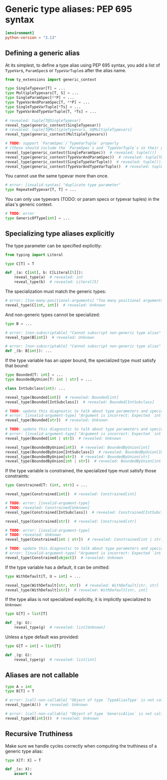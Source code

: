 # Generic type aliases: PEP 695 syntax

```toml
[environment]
python-version = "3.13"
```

## Defining a generic alias

At its simplest, to define a type alias using PEP 695 syntax, you add a list of `TypeVar`s,
`ParamSpec`s or `TypeVarTuple`s after the alias name.

```py
from ty_extensions import generic_context

type SingleTypevar[T] = ...
type MultipleTypevars[T, S] = ...
type SingleParamSpec[**P] = ...
type TypeVarAndParamSpec[T, **P] = ...
type SingleTypeVarTuple[*Ts] = ...
type TypeVarAndTypeVarTuple[T, *Ts] = ...

# revealed: tuple[T@SingleTypevar]
reveal_type(generic_context(SingleTypevar))
# revealed: tuple[T@MultipleTypevars, S@MultipleTypevars]
reveal_type(generic_context(MultipleTypevars))

# TODO: support `ParamSpec`/`TypeVarTuple` properly
# (these should include the `ParamSpec`s and `TypeVarTuple`s in their generic contexts)
reveal_type(generic_context(SingleParamSpec))  # revealed: tuple[()]
reveal_type(generic_context(TypeVarAndParamSpec))  # revealed: tuple[T@TypeVarAndParamSpec]
reveal_type(generic_context(SingleTypeVarTuple))  # revealed: tuple[()]
reveal_type(generic_context(TypeVarAndTypeVarTuple))  # revealed: tuple[T@TypeVarAndTypeVarTuple]
```

You cannot use the same typevar more than once.

```py
# error: [invalid-syntax] "duplicate type parameter"
type RepeatedTypevar[T, T] = ...
```

You can only use typevars (TODO: or param specs or typevar tuples) in the alias's generic context.

```py
# TODO: error
type GenericOfType[int] = ...
```

## Specializing type aliases explicitly

The type parameter can be specified explicitly:

```py
from typing import Literal

type C[T] = T

def _(a: C[int], b: C[Literal[5]]):
    reveal_type(a)  # revealed: int
    reveal_type(b)  # revealed: Literal[5]
```

The specialization must match the generic types:

```py
# error: [too-many-positional-arguments] "Too many positional arguments: expected 1, got 2"
reveal_type(C[int, int])  # revealed: Unknown
```

And non-generic types cannot be specialized:

```py
type B = ...

# error: [non-subscriptable] "Cannot subscript non-generic type alias"
reveal_type(B[int])  # revealed: Unknown

# error: [non-subscriptable] "Cannot subscript non-generic type alias"
def _(b: B[int]): ...
```

If the type variable has an upper bound, the specialized type must satisfy that bound:

```py
type Bounded[T: int] = ...
type BoundedByUnion[T: int | str] = ...

class IntSubclass(int): ...

reveal_type(Bounded[int])  # revealed: Bounded[int]
reveal_type(Bounded[IntSubclass])  # revealed: Bounded[IntSubclass]

# TODO: update this diagnostic to talk about type parameters and specializations
# error: [invalid-argument-type] "Argument is incorrect: Expected `int`, found `str`"
reveal_type(Bounded[str])  # revealed: Unknown

# TODO: update this diagnostic to talk about type parameters and specializations
# error: [invalid-argument-type] "Argument is incorrect: Expected `int`, found `int | str`"
reveal_type(Bounded[int | str])  # revealed: Unknown

reveal_type(BoundedByUnion[int])  # revealed: BoundedByUnion[int]
reveal_type(BoundedByUnion[IntSubclass])  # revealed: BoundedByUnion[IntSubclass]
reveal_type(BoundedByUnion[str])  # revealed: BoundedByUnion[str]
reveal_type(BoundedByUnion[int | str])  # revealed: BoundedByUnion[int | str]
```

If the type variable is constrained, the specialized type must satisfy those constraints:

```py
type Constrained[T: (int, str)] = ...

reveal_type(Constrained[int])  # revealed: Constrained[int]

# TODO: error: [invalid-argument-type]
# TODO: revealed: Constrained[Unknown]
reveal_type(Constrained[IntSubclass])  # revealed: Constrained[IntSubclass]

reveal_type(Constrained[str])  # revealed: Constrained[str]

# TODO: error: [invalid-argument-type]
# TODO: revealed: Unknown
reveal_type(Constrained[int | str])  # revealed: Constrained[int | str]

# TODO: update this diagnostic to talk about type parameters and specializations
# error: [invalid-argument-type] "Argument is incorrect: Expected `int | str`, found `object`"
reveal_type(Constrained[object])  # revealed: Unknown
```

If the type variable has a default, it can be omitted:

```py
type WithDefault[T, U = int] = ...

reveal_type(WithDefault[str, str])  # revealed: WithDefault[str, str]
reveal_type(WithDefault[str])  # revealed: WithDefault[str, int]
```

If the type alias is not specialized explicitly, it is implicitly specialized to `Unknown`:

```py
type G[T] = list[T]

def _(g: G):
    reveal_type(g)  # revealed: list[Unknown]
```

Unless a type default was provided:

```py
type G[T = int] = list[T]

def _(g: G):
    reveal_type(g)  # revealed: list[int]
```

## Aliases are not callable


```py
type A = int
type B[T] = T

# error: [call-non-callable] "Object of type `TypeAliasType` is not callable"
reveal_type(A())  # revealed: Unknown

# error: [call-non-callable] "Object of type `GenericAlias` is not callable"
reveal_type(B[int]())  # revealed: Unknown
```

## Recursive Truthiness

Make sure we handle cycles correctly when computing the truthiness of a generic type alias:

```py
type X[T: X] = T

def _(x: X):
    assert x
```
